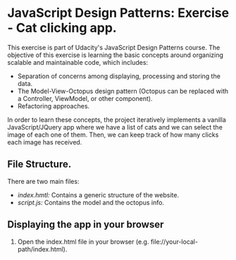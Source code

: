 # JavaScript Design Patterns: Exercise - Cat clicking app.

This exercise is part of Udacity's JavaScript Design Patterns course. The objective of this exercise
is learning the basic concepts around organizing scalable and maintainable code, which includes:

* Separation of concerns among displaying, processing and storing the data.
* The Model-View-Octopus design pattern (Octopus can be replaced with a Controller, ViewModel, or other component).
* Refactoring approaches.

In order to learn these concepts, the project iteratively implements a vanilla JavaScript/JQuery app where we have a list of
cats and we can select the image of each one of them. Then, we can keep track of how many clicks each image has received.

## File Structure.

There are two main files:

* *index.hmtl:* Contains a generic structure of the website.
* *script.js:* Contains the model and the octopus info.

## Displaying the app in your browser

1. Open the index.html file in your browser (e.g. file://your-local-path/index.html).
